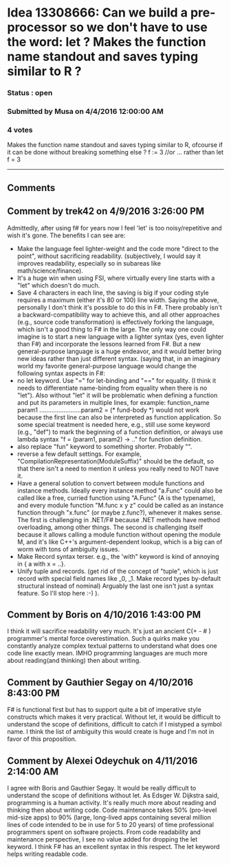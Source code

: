 # Idea 13308666: Can we build a pre-processor so we don't have to use the word: let ? Makes the function name standout and saves typing similar to R ? #

### Status : open

### Submitted by Musa on 4/4/2016 12:00:00 AM

### 4 votes

Makes the function name standout and saves typing similar to R, ofcourse if it can be done without breaking something else ?
f := 3 //or ... rather than
let f = 3


------------------------
## Comments


## Comment by trek42 on 4/9/2016 3:26:00 PM
Admittedly, after using f# for years now I feel 'let' is too noisy/repetitive and wish it's gone. The benefits I can see are:
* Make the language feel lighter-weight and the code more "direct to the point", without sacrificing readability. (subjectively, I would say it improves readability, especially so in subareas like math/science/finance).
* It's a huge win when using FSI, where virtually every line starts with a "let" which doesn't do much.
* Save 4 characters in each line, the saving is big if your coding style requires a maximum (either it's 80 or 100) line width.
Saying the above, personally I don't think it's possible to do this in F#. There probably isn't a backward-compatibility way to achieve this, and all other approaches (e.g., source code transformation) is effectively forking the language, which isn't a good thing to F# in the large.
The only way one could imagine is to start a new language with a lighter syntax (yes, even lighter than F#) and incorporate the lessons learned from F#. But a new general-purpose language is a huge endeavor, and it would better bring new ideas rather than just different syntax.
(saying that, in an imaginary world my favorite general-purpose language would change the following syntax aspects in F#:
* no let keyword. Use "=" for let-binding and "==" for equality. (I think it needs to differentiate name-binding from equality when there is no "let"). Also without "let" it will be problematic when defining a function and put its parameters in multiple lines, for example:
function_name param1
........................param2 = (* fund-body *)
would not work because the first line can also be interpreted as function application. So some special treatment is needed here, e.g., still use some keyword (e.g., "def") to mark the beginning of a function definition, or always use lambda syntax "f = \(param1, param2) -> .." for function definition.
* also replace "fun" keyword to something shorter. Probably "\".
* reverse a few default settings. For example, "CompilationRepresentation(ModuleSuffix)" should be the default, so that there isn't a need to mention it unless you really need to NOT have it.
* Have a general solution to convert between module functions and instance methods. Ideally every instance method "a.Func" could also be called like a free, curried function using "A.Func" (A is the typename), and every module function "M.func x y z" could be called as an instance function through "x.func" (or maybe z.func?), whenever it makes sense. The first is challenging in .NET/F# because .NET methods have method overloading, among other things. The second is challenging itself because it allows calling a module function without opening the module M, and it's like C++'s argument-dependent lookup, which is a big can of worm with tons of ambiguity issues.
* Make Record syntax terser. e.g., the 'with" keyword is kind of annoying in { a with x = ..}.
* Unify tuple and records. (get rid of the concept of "tuple", which is just record with special field names like _0, _1. Make record types by-default structural instead of nominal)
Arguably the last one isn't just a syntax feature. So I'll stop here :-) ).


## Comment by Boris on 4/10/2016 1:43:00 PM
I think it will sacrifice readability very much.
It's just an ancient C(+ - # ) programmer's mental force overestimation.
Such a quirks make you constantly analyze complex textual patterns to understand what does
one code line exactly mean.
IMHO programming languages are much more about reading(and thinking) then about writing.


## Comment by Gauthier Segay on 4/10/2016 8:43:00 PM
F# is functional first but has to support quite a bit of imperative style constructs which makes it very practical.
Without let, it would be difficult to understand the scope of definitions, difficult to catch if I mistyped a symbol name.
I think the list of ambiguity this would create is huge and I'm not in favor of this proposition.


## Comment by Alexei Odeychuk on 4/11/2016 2:14:00 AM
I agree with Boris and Gauthier Segay.
It would be really difficult to understand the scope of definitions without let.
As Edsger W. Dijkstra said, programming is a human activity. It's really much more about reading and thinking then about writing code. Code maintenance takes 50% (pro-level mid-size apps) to 90% (large, long-lived apps containing several million lines of code intended to be in use for 5 to 20 years) of time professional programmers spent on software projects.
From code readability and maintenance perspective, I see no value added for dropping the let keyword. I think F# has an excellent syntax in this respect. The let keyword helps writing readable code.

